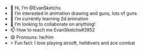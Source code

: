 - 👋 Hi, I’m @EvanSketchs
- 👀 I’m interested in animation drawing and guns, lots of guns
- 🌱 I’m currently learning 2d animation
- 💞️ I’m looking to collaborate on anything!
- 📫 How to reach me EvanSketchs#3952
- 😄 Pronouns: he/him
- ⚡ Fun fact: I love playing airsoft, helldivers and ace combat

<!---
EvanSketchs/EvanSketchs is a ✨ special ✨ repository because its `README.md` (this file) appears on your GitHub profile.
You can click the Preview link to take a look at your changes.
--->
